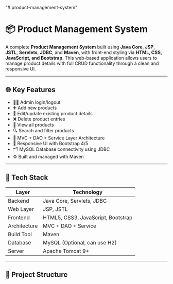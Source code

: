 "# product-management-system" 
# 📦 Product Management System

A complete **Product Management System** built using **Java Core**, **JSP**, **JSTL**, **Servlets**, **JDBC**, and **Maven**, with front-end styling via **HTML, CSS, JavaScript, and Bootstrap**. This web-based application allows users to manage product details with full CRUD functionality through a clean and responsive UI.

---

## 🌐 Key Features

- 🧑‍💼 Admin login/logout
- ➕ Add new products
- 📝 Edit/update existing product details
- ❌ Delete product entries
- 📃 View all products
- 🔍 Search and filter products
- 📁 MVC + DAO + Service Layer Architecture
- 💅 Responsive UI with Bootstrap 4/5
- 🗂️ MySQL Database connectivity using JDBC
- ⚙️ Built and managed with Maven

---

## 🧰 Tech Stack

| Layer      | Technology                     |
|------------|--------------------------------|
| Backend    | Java Core, Servlets, JDBC      |
| Web Layer  | JSP, JSTL                      |
| Frontend   | HTML5, CSS3, JavaScript, Bootstrap |
| Architecture | MVC + DAO + Service          |
| Build Tool | Maven                          |
| Database   | MySQL (Optional, can use H2)   |
| Server     | Apache Tomcat 9+               |

---

## 📁 Project Structure


